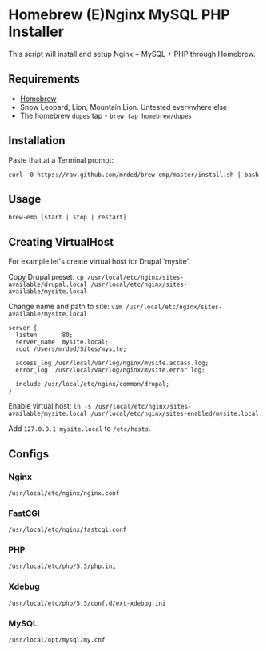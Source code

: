 # Homebrew (E)Nginx MySQL PHP Installer

This script will install and setup Nginx + MySQL + PHP through Homebrew.

## Requirements

* [Homebrew](http://mxcl.github.com/homebrew/)
* Snow Leopard, Lion, Mountain Lion. Untested everywhere else
* The homebrew `dupes` tap - `brew tap homebrew/dupes`
 
## Installation
Paste that at a Terminal prompt:
  
    curl -0 https://raw.github.com/mrded/brew-emp/master/install.sh | bash

## Usage
`brew-emp [start | stop | restart]`

## Creating VirtualHost
For example let's create virtual host for Drupal 'mysite'.

Copy Drupal preset:
`cp /usr/local/etc/nginx/sites-available/drupal.local /usr/local/etc/nginx/sites-available/mysite.local`
    
Change name and path to site: 
`vim /usr/local/etc/nginx/sites-available/mysite.local`
    
    
    server {
      listen       80;
      server_name  mysite.local;
      root /Users/mrded/Sites/mysite;

      access_log /usr/local/var/log/nginx/mysite.access.log;
      error_log  /usr/local/var/log/nginx/mysite.error.log;

      include /usr/local/etc/nginx/common/drupal;
    }

Enable virtual host:
`ln -s /usr/local/etc/nginx/sites-available/mysite.local /usr/local/etc/nginx/sites-enabled/mysite.local`

Add `127.0.0.1 mysite.local` to `/etc/hosts`.

## Configs

### Nginx
`/usr/local/etc/nginx/nginx.conf`

### FastCGI
`/usr/local/etc/nginx/fastcgi.conf`

### PHP
`/usr/local/etc/php/5.3/php.ini`

### Xdebug
`/usr/local/etc/php/5.3/conf.d/ext-xdebug.ini`

### MySQL
`/usr/local/opt/mysql/my.cnf`
